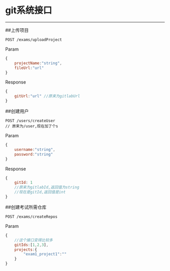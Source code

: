 # git系统接口

---

##上传项目

```
POST /exams/uploadProject
```
Param
```js
{
    projectName:"string",
    fileUrl:"url"
}
```
Response
```js
{
    gitUrl:"url" //原来为gitlabUrl
}
```

##创建用户

```
POST /users/createUser
// 原来为/user,现在加了个s
```
Param
```js
{
    username:"string",
    password:"string"
}
```
Response
```js
{
    gitId: 1 
    //原来为gitlabId,返回值为string
    //现在是gitId,返回值是int
}
```

##创建考试所需仓库
```
POST /exams/createRepos
```
Param
```js
{
    //这个接口变得比较多
    gitIds:[1,2,3],
    projects:{
        "exam1_project1":""
    }
}
```